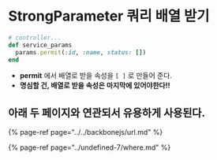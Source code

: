# StrongParameter 쿼리 배열 받기

```ruby
# controller...
def service_params
  params.permit(:id, :name, status: [])
end
```

* **permit** 에서 배열로 받을 속성을 `[ ]` 로 만들어 준다.
* **명심할 건, 배열로 받을 속성은 마지막에 있어야한다!!**

## 아래 두 페이지와 연관되서 유용하게 사용된다.

{% page-ref page="../../backbonejs/url.md" %}

{% page-ref page="../undefined-7/where.md" %}



